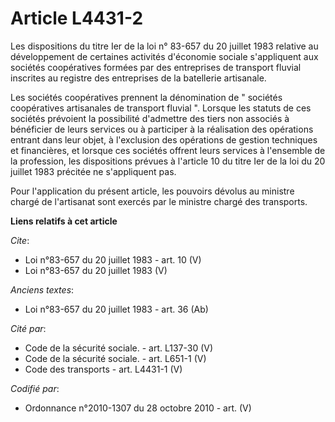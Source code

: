# Article L4431-2

Les dispositions du titre Ier de la loi n° 83-657 du 20 juillet 1983 relative au développement de certaines activités
d'économie sociale s'appliquent aux sociétés coopératives formées par des entreprises de transport fluvial inscrites au
registre des entreprises de la batellerie artisanale. 

Les sociétés coopératives prennent la dénomination de " sociétés coopératives artisanales de transport fluvial ". Lorsque les
statuts de ces sociétés prévoient la possibilité d'admettre des tiers non associés à bénéficier de leurs services ou à
participer à la réalisation des opérations entrant dans leur objet, à l'exclusion des opérations de gestion techniques et
financières, et lorsque ces sociétés offrent leurs services à l'ensemble de la profession, les dispositions prévues à
l'article 10 du titre Ier de la loi du 20 juillet 1983 précitée ne s'appliquent pas. 

Pour l'application du présent article, les pouvoirs dévolus au ministre chargé de l'artisanat sont exercés par le ministre
chargé des transports.

**Liens relatifs à cet article**

_Cite_:

  - Loi n°83-657 du 20 juillet 1983 - art. 10 (V)
  - Loi n°83-657 du 20 juillet 1983 (V)

_Anciens textes_:

  - Loi n°83-657 du 20 juillet 1983 - art. 36 (Ab)

_Cité par_:

  - Code de la sécurité sociale. - art. L137-30 (V)
  - Code de la sécurité sociale. - art. L651-1 (V)
  - Code des transports - art. L4431-1 (V)

_Codifié par_:

  - Ordonnance n°2010-1307 du 28 octobre 2010 - art. (V)
